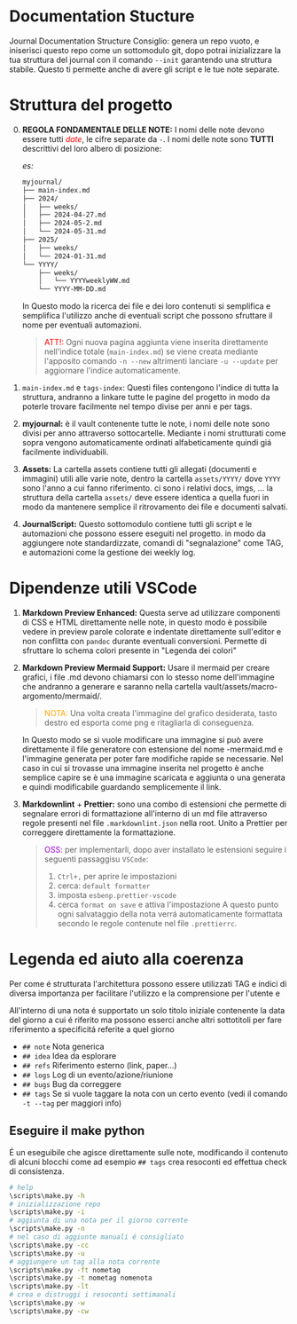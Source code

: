 # Documentation Stucture

Journal Documentation Structure
Consiglio: genera un repo vuoto, e iniserisci questo repo come un sottomodulo git, dopo potrai inizializzare la tua struttura del journal con il comando `--init` garantendo una struttura stabile. Questo ti permette anche di avere gli script e le tue note separate.

# Struttura del progetto

0. **REGOLA FONDAMENTALE DELLE NOTE:** I nomi delle note devono essere tutti <span style="color:red">_date_</span>, le cifre separate da `-`. I nomi delle note sono **TUTTI** descrittivi del loro albero di posizione:

   _es:_

   ```bash
   myjournal/
   ├── main-index.md
   ├── 2024/
   │   ├── weeks/
   │   ├── 2024-04-27.md
   │   ├── 2024-05-2.md
   │   └── 2024-05-31.md
   ├── 2025/
   │   ├── weeks/
   │   └── 2024-01-31.md
   └── YYYY/
       ├── weeks/
       │   └── YYYYweeklyWW.md
       └── YYYY-MM-DD.md
   ```

   In Questo modo la ricerca dei file e dei loro contenuti si semplifica e semplifica l'utilizzo anche di eventuali script che possono sfruttare il nome per eventuali automazioni.

   > <span style="color: red;">ATT!:</span> Ogni nuova pagina aggiunta viene inserita direttamente nell'indice totale (`main-index.md`) se viene creata mediante l'apposito comando `-n --new` altrimenti lanciare `-u --update` per aggiornare l'indice automaticamente.

1. `main-index.md` e `tags-index`: Questi files contengono l'indice di tutta la struttura, andranno a linkare tutte le pagine del progetto in modo da poterle trovare facilmente nel tempo divise per anni e per tags.

2. **myjournal:** è il vault contenente tutte le note, i nomi delle note sono divisi per anno attraverso sottocartelle. Mediante i nomi strutturati come sopra vengono automaticamente ordinati alfabeticamente quindi giá facilmente individuabili.

3. **Assets:** La cartella assets contiene tutti gli allegati (documenti e immagini) utili alle varie note, dentro la cartella `assets/YYYY/` dove `YYYY` sono l'anno a cui fanno riferimento. ci sono i relativi docs, imgs, ... la struttura della cartella `assets/` deve essere identica a quella fuori in modo da mantenere semplice il ritrovamento dei file e documenti salvati.

4. **JournalScript:** Questo sottomodulo contiene tutti gli script e le automazioni che possono essere eseguiti nel progetto. in modo da aggiungere note standardizzate, comandi di "segnalazione" come TAG, e automazioni come la gestione dei weekly log.

# Dipendenze utili VSCode

1. **Markdown Preview Enhanced:** Questa serve ad utilizzare componenti di CSS e HTML direttamente nelle note, in questo modo è possibile vedere in preview parole colorate e indentate direttamente sull'editor e non conflitta con `pandoc` durante eventuali conversioni. Permette di sfruttare lo schema colori presente in "Legenda dei colori"

2. **Markdown Preview Mermaid Support:** Usare il mermaid per creare grafici, i file .md devono chiamarsi con lo stesso nome dell'immagine che andranno a generare e saranno nella cartella vault/assets/macro-argomento/mermaid/.

   > <span style="color: orange;">NOTA:</span> Una volta creata l'immagine del grafico desiderata, tasto destro ed esporta come png e ritagliarla di conseguenza.

   In Questo modo se si vuole modificare una immagine si può avere direttamente il file generatore con estensione del nome -mermaid.md e l'immagine generata per poter fare modifiche rapide se necessarie. Nel caso in cui si trovasse una immagine inserita nel progetto è anche semplice capire se è una immagine scaricata e aggiunta o una generata e quindi modificabile guardando semplicemente il link.

3. **Markdownlint** + **Prettier:** sono una combo di estensioni che permette di segnalare errori di formattazione all'interno di un md file attraverso regole presenti nel file `.markdownlint.json` nella root. Unito a Prettier per correggere direttamente la formattazione.

   > <span style="color: darkviolet;">OSS:</span> per implementarli, dopo aver installato le
   > estensioni seguire i seguenti passaggisu `VSCode`:
   >
   > 1. `Ctrl+,` per aprire le impostazioni
   > 2. cerca: `default formatter`
   > 3. imposta `esbenp.prettier-vscode`
   > 4. cerca `format on save` e attiva l'impostazione A questo punto ogni salvataggio della nota verrá automaticamente formattata secondo le regole contenute nel file `.prettierrc`.

# Legenda ed aiuto alla coerenza

Per come é strutturata l'architettura possono essere utilizzati TAG e indici di diversa importanza per facilitare l'utilizzo e la comprensione per l'utente e

All'interno di una nota é supportato un solo titolo iniziale contenente la data del giorno a cui é riferito ma possono esserci anche altri sottotitoli per fare riferimento a specificitá referite a quel giorno

- `## note` Nota generica
- `## idea` Idea da esplorare
- `## refs` Riferimento esterno (link, paper...)
- `## logs` Log di un evento/azione/riunione
- `## bugs` Bug da correggere
- `## tags` Se si vuole taggare la nota con un certo evento (vedi il comando `-t --tag` per maggiori info)

## Eseguire il make python

É un eseguibile che agisce direttamente sulle note, modificando il contenuto di alcuni blocchi come ad esempio `## tags` crea resoconti ed effettua check di consistenza.

```bash
# help
\scripts\make.py -h
# inizializzazione repo
\scripts\make.py -i
# aggiunta di una nota per il giorno corrente
\scripts\make.py -n
# nel caso di aggiunte manuali é consigliato
\scripts\make.py -cc
\scripts\make.py -u
# aggiungere un tag alla nota corrente
\scripts\make.py -ft nometag
\scripts\make.py -t nometag nomenota
\scripts\make.py -lt
# crea e distruggi i resoconti settimanali
\scripts\make.py -w
\scripts\make.py -cw
```
